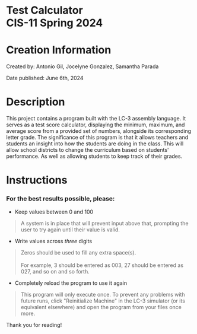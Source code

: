# Test Calculator </br>CIS-11 Spring 2024
# Creation Information

Created by: Antonio Gil, Jocelyne Gonzalez, Samantha Parada

Date published: June 6th, 2024

# Description

This project contains a program built with the LC-3 assembly language. It serves as a test score calculator, displaying the minimum, maximum, and average score from a provided set of numbers, alongside its corresponding letter grade. The significance of this program is that it allows teachers and students an insight into how the students are doing in the class. This will allow school districts to change the curriculum based on students' performance. As well as allowing students to keep track of their grades.

# Instructions

### For the best results possible, please:
- Keep values between 0 and 100
> A system is in place that will prevent input above that, prompting the user to try again until their value is valid.
- Write values across *three* digits
> Zeros should be used to fill any extra space(s).</br></br>
> For example, 3 should be entered as 003, 27 should be entered as 027, and so on and so forth.
- Completely reload the program to use it again
> This program will only execute once. To prevent any problems with future runs, click "Reinitialize Machine" in the LC-3 simulator (or its equivalent elsewhere) and open the program from your files once more.

Thank you for reading!
